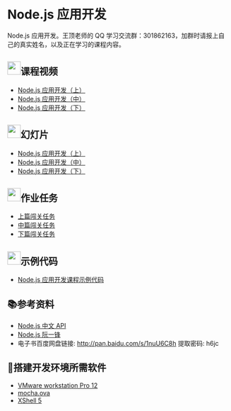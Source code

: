 # Node.js 应用开发

Node.js 应用开发。王顶老师的 QQ 学习交流群：301862163，加群时请报上自己的真实姓名，以及正在学习的课程内容。

## <img src="https://raw.githubusercontent.com/wangding/courses/master/images/video.png" height="30">课程视频

- [Node.js 应用开发（上）](https://ke.qq.com/course/244604)  
- [Node.js 应用开发（中）](https://ke.qq.com/course/252061)  
- [Node.js 应用开发（下）](#)  

## <img src="https://raw.githubusercontent.com/wangding/courses/master/images/presentation.png" height="30">幻灯片

- [Node.js 应用开发（上）](nodejs01.pptx)  
- [Node.js 应用开发（中）](nodejs02.pptx)  
- [Node.js 应用开发（下）](nodejs03.pptx)  

## <img src="https://raw.githubusercontent.com/wangding/courses/master/images/homework.png" height="30">作业任务

- [上篇闯关任务](task01.md)  
- [中篇闯关任务](task02.md)  
- [下篇闯关任务](task03.md)  

## <img src="https://raw.githubusercontent.com/wangding/courses/master/images/code.png" height="30">示例代码

- [Node.js 应用开发课程示例代码](https://github.com/wangding/nodejs-demo)  

## :books:参考资料

- [Node.js 中文 API](http://nodejs.cn/api/)  
- [Node.js 阮一锋](http://javascript.ruanyifeng.com/nodejs/basic.html)  
- 电子书百度网盘链接: http://pan.baidu.com/s/1nuU6C8h 提取密码: h6jc

## :hammer:搭建开发环境所需软件

- [VMware workstation Pro 12](http://rj.baidu.com/soft/detail/13808.html?ald)
- [mocha.ova](http://pan.baidu.com/s/1o8a3E3o)
- [XShell 5](http://rj.baidu.com/soft/detail/15201.html)

